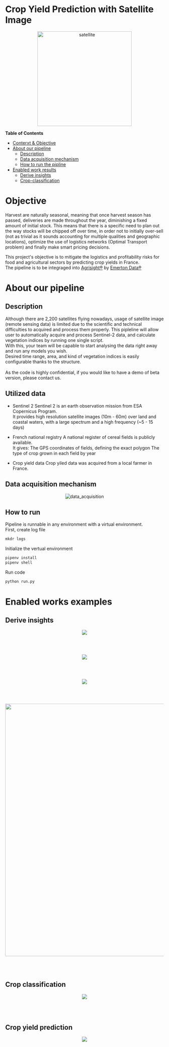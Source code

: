 # Crop Yield Prediction with Satellite Image
<p align="center">
<img src="./images/satellite.png" alt="satellite" width="300">
</p>

<!-- markdown-toc start - Don't edit this section. Run M-x markdown-toc-refresh-toc -->

**Table of Contents**
- [Conterxt & Objective](#objective)
- [About our pipeline](#about-our-pipeline)
  - [Description](#description-of-pipeline)
  - [Data acquisition mechanism](#data-acquisition-mechanism)
  - [How to run the pipline](#how-to-run-the-pipeline)
- [Enabled work results](enabled-work-examples)
  - [Derive insights](#derive-insights)
  - [Crop-classification](#crop-classification)
<!-- markdown-toc end -->


# Objective
Harvest are naturally seasonal, meaning that once harvest season has passed, deliveries are made throughout the year, diminishing a fixed amount of initial
stock. This means that there is a specific need to plan out the way stocks will be chipped off over time, in order not to initially over-sell (not as trivial as it sounds accounting for multiple qualities and geographic locations), optimize the use of logistics networks (Optimal Transport problem) and finally make smart pricing decisions.

This project's objective is to mitigate the logistics and profitability risks for food and agricultural sectors by predicting crop yields in France. <br>
The pipeline is to be integraged into [Agrisight®](https://agrisight.emerton-data.com/?page_id=320&lang=en) by [Emerton Data®](https://www.emerton-data.com/)

# About our pipeline

## Description
Although there are 2,200 satellites flying nowadays, usage of satellite image (remote sensing data) is limited due to the scientific and technical difficulties to acquired and process them properly. This pipleline will allow user to automatically acquire and process Sentinel-2 data, and calculate vegetation indices by running one single script.<br>
With this, your team will be capable to start analysing the data right away and run any models you wish.<br>
Desired time range, area, and kind of vegetation indices is easily configurable thanks to the structure.<br><br>
As the code is highly confidential, if you would like to have a demo of beta version, please contact us.

## Utilized data
- Sentinel 2
Sentinel 2 is an earth observation mission from ESA Copernicus Program. <br>
It provides high resolution satellite images (10m - 60m) over land and coastal waters, with a large spectrum and a high frequency (~5 - 15 days) <br>

- French national registry
A national register of cereal fields is publicly available. <br>
It gives:
The GPS coordinates of fields, defining the exact polygon
The type of crop grown in each field by year

- Crop yield data
Crop yiled data was acquired from a local farmer in France.  <br>


## Data acquisition mechanism

<p align="center">
<img src="./images/data_acquisition.png" alt="data_acquisition">
</p>

## How to run
Pipeline is runnable in any environment with a virtual environment.<br>
First, create log file
```python
mkdr logs
```
Initialize the vertual environment
```python
pipenv install
pipenv shell
```

Run code
```python
python run.py 
```

# Enabled works examples
## Derive insights
<p align="center">
<img src="./images/vi_evolution_map.png">
</p>
<br><br>

<p align="center">
<img src="./images/vi_evolution_lineplot.png">
</p>
<br><br>

<p align="center">
<img src="./images/vi_evolution_heatmap.png">
</p>
<br><br>

<p align="center">
<img src="./images/lr.png" width="800">
</p>
<br><br>

## Crop classification
<p align="center">
<img src="./images/classification_result.png">
</p>
<br><br>

## Crop yield prediction
<p align="center">
<img src="./images/time_series.png">
</p>
